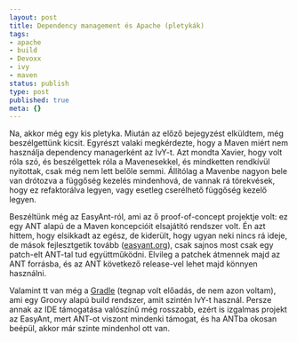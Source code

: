 ```yaml
---
layout: post
title: Dependency management és Apache (pletykák)
tags:
- apache
- build
- Devoxx
- ivy
- maven
status: publish
type: post
published: true
meta: {}
---
```

Na, akkor még egy kis pletyka. Miután az előző bejegyzést elküldtem, még
beszélgettünk kicsit. Egyrészt valaki megkérdezte, hogy a Maven miért nem
használja dependency managerként az IvY-t. Azt mondta Xavier, hogy volt róla
szó, és beszélgettek róla a Mavenesekkel, és mindketten rendkívül nyitottak,
csak még nem lett belőle semmi. Állítólag a Mavenbe nagyon bele van drótozva a
függőség kezelés mindenhová, de vannak rá törekvések, hogy ez refaktorálva
legyen, vagy esetleg cserélhető függőség kezelő legyen.

  
Beszéltünk még az EasyAnt-ról, ami az ő proof-of-concept projektje volt: ez
egy ANT alapú de a Maven koncepcióit elsajátító rendszer volt. Én azt hittem,
hogy elsikkadt az egész, de kiderült, hogy ugyan neki nincs rá ideje, de mások
fejlesztgetik tovább ([easyant.org](http://easyant.org/trac)), csak sajnos
most csak egy patch-elt ANT-tal tud együttműködni. Elvileg a patchek átmennek
majd az ANT forrásba, és az ANT következő release-vel lehet majd könnyen
használni.

  
Valamint tt van még a [Gradle](http://www.gradle.org/) (tegnap volt előadás,
de nem azon voltam), ami egy Groovy alapú build rendszer, amit szintén IvY-t
használ. Persze annak az IDE támogatása valószínű még rosszabb, ezért is
izgalmas projekt az EasyAnt, mert ANT-ot viszont mindenki támogat, és ha ANTba
okosan beépül, akkor már szinte mindenhol ott van.

